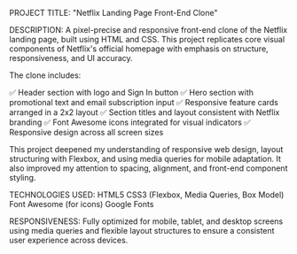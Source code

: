PROJECT TITLE: "Netflix Landing Page Front-End Clone"

DESCRIPTION:
A pixel-precise and responsive front-end clone of the Netflix landing page, built using HTML and CSS. This project replicates core visual components of Netflix's official homepage with emphasis on structure, responsiveness, and UI accuracy.

The clone includes:

✅ Header section with logo and Sign In button
✅ Hero section with promotional text and email subscription input
✅ Responsive feature cards arranged in a 2x2 layout
✅ Section titles and layout consistent with Netflix branding
✅ Font Awesome icons integrated for visual indicators
✅ Responsive design across all screen sizes

This project deepened my understanding of responsive web design, layout structuring with Flexbox, and using media queries for mobile adaptation. It also improved my attention to spacing, alignment, and front-end component styling.

TECHNOLOGIES USED:
HTML5
CSS3 (Flexbox, Media Queries, Box Model)
Font Awesome (for icons)
Google Fonts

RESPONSIVENESS:
Fully optimized for mobile, tablet, and desktop screens using media queries and flexible layout structures to ensure a consistent user experience across devices.
